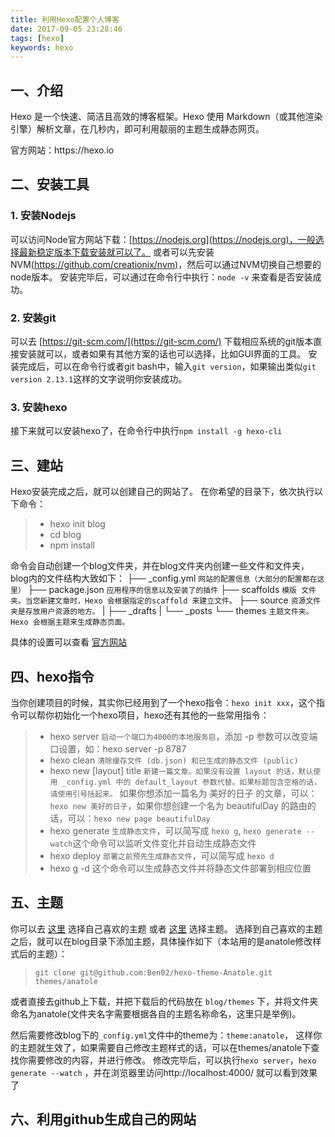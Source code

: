 ```yaml
---
title: 利用Hexo配置个人博客
date: 2017-09-05 23:28:46
tags: [hexo]
keywords: hexo
---
```

<!-- toc -->

## 一、介绍

Hexo 是一个快速、简洁且高效的博客框架。Hexo 使用 Markdown（或其他渲染引擎）解析文章，在几秒内，即可利用靓丽的主题生成静态网页。

<div class="tip">官方网站：https://hexo.io</div>

## 二、安装工具

### 1. 安装Nodejs

可以访问Node官方网站下载：[https://nodejs.org](https://nodejs.org)，一般选择最新稳定版本下载安装就可以了。
或者可以先安装NVM[(https://github.com/creationix/nvm)](https://github.com/creationix/nvm)，然后可以通过NVM切换自己想要的node版本。
安装完毕后，可以通过在命令行中执行：`node -v` 来查看是否安装成功。

### 2. 安装git

可以去 [https://git-scm.com/](https://git-scm.com/) 下载相应系统的git版本直接安装就可以，或者如果有其他方案的话也可以选择，比如GUI界面的工具。
安装完成后，可以在命令行或者git bash中，输入`git version`，如果输出类似`git version 2.13.1`这样的文字说明你安装成功。

### 3. 安装hexo

接下来就可以安装hexo了，在命令行中执行`npm install -g hexo-cli`

## 三、建站
Hexo安装完成之后，就可以创建自己的网站了。
在你希望的目录下，依次执行以下命令：
> * hexo init blog
> * cd blog
> * npm install

命令会自动创建一个blog文件夹，并在blog文件夹内创建一些文件和文件夹，blog内的文件结构大致如下：
├── _config.yml      `网站的配置信息（大部分的配置都在这里）`
├── package.json     `应用程序的信息以及安装了的插件`
├── scaffolds        `模版 文件夹。当您新建文章时，Hexo 会根据指定的scaffold 来建立文件。`
├── source           `资源文件夹是存放用户资源的地方。`
|   ├── _drafts
|   └── _posts
└── themes           `主题文件夹。Hexo 会根据主题来生成静态页面。`

具体的设置可以查看 [官方网站](https://hexo.io/zh-cn/docs/)

## 四、hexo指令

当你创建项目的时候，其实你已经用到了一个hexo指令：`hexo init xxx`，这个指令可以帮你初始化一个hexo项目，hexo还有其他的一些常用指令：
> * hexo server  `启动一个端口为4000的本地服务启`，添加 -p 参数可以改变端口设置，如：hexo server -p 8787
> * hexo clean `清除缓存文件 (db.json) 和已生成的静态文件 (public)`
> * hexo new [layout] title `新建一篇文章。如果没有设置 layout 的话，默认使用 _config.yml 中的 default_layout 参数代替。如果标题包含空格的话，请使用引号括起来。` 如果你想添加一篇名为 美好的日子 的文章，可以：`hexo new 美好的日子`，如果你想创建一个名为 beautifulDay 的路由的话，可以：`hexo new page beautifulDay`
> * hexo generate `生成静态文件`，可以简写成 `hexo g`, `hexo generate --watch`这个命令可以监听文件变化并自动生成静态文件
> * hexo deploy `部署之前预先生成静态文件`，可以简写成 `hexo d`
> * hexo g -d 这个命令可以生成静态文件并将静态文件部署到相应位置


## 五、主题

你可以去 [这里](https://hexo.io/themes/) 选择自己喜欢的主题 或者 [这里](https://github.com/hexojs/awesome-hexo) 选择主题。
选择到自己喜欢的主题之后，就可以在blog目录下添加主题，具体操作如下（本站用的是anatole修改样式后的主题）：
> `git clone git@github.com:Ben02/hexo-theme-Anatole.git themes/anatole`

或者直接去github上下载，并把下载后的代码放在 `blog/themes` 下，并将文件夹命名为anatole(文件夹名字需要根据各自的主题名称命名，这里只是举例)。

然后需要修改blog下的`_config.yml`文件中的theme为：`theme:anatole`，
这样你的主题就生效了，如果需要自己修改主题样式的话，可以在themes/anatole下查找你需要修改的内容，并进行修改。
修改完毕后，可以执行`hexo server`，`hexo generate --watch` ，并在浏览器里访问http://localhost:4000/ 就可以看到效果了

## 六、利用github生成自己的网站

